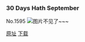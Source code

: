 ### 30 Days Hath September
No.1595
![图片不见了~~~](https://imgs.xkcd.com/comics/30_days_hath_september.png)

[原址](https://xkcd.com//1595) [下载](https://imgs.xkcd.com/comics/30_days_hath_september.png)

